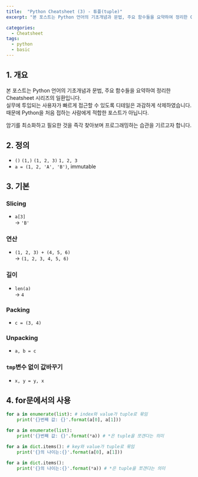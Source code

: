 ```yaml
---
title:  "Python Cheatsheet (3) - 튜플(tuple)"
excerpt: "본 포스트는 Python 언어의 기초개념과 문법, 주요 함수들을 요약하여 정리한 Cheatsheet 시리즈의 일환입니다."

categories:
  - Cheatsheet
tags:
  - python
  - basic
---
```


## 1. 개요
본 포스트는 Python 언어의 기초개념과 문법, 주요 함수들을 요약하여 정리한 Cheatsheet 시리즈의 일환입니다.  
실무에 투입되는 사용자가 빠르게 접근할 수 있도록 디테일은 과감하게 삭제하였습니다.  
때문에 Python을 처음 접하는 사람에게 적합한 포스트가 아닙니다.

암기를 최소화하고 필요한 것을 즉각 찾아보며 프로그래밍하는 습관을 기르고자 합니다.

## 2. 정의

- `()` `(1,)` `(1, 2, 3)` `1, 2, 3`
- `a = (1, 2, 'A', 'B')`, immutable

## 3. 기본

### Slicing
- `a[3]`  
  → `'B'`

### 연산
- `(1, 2, 3) + (4, 5, 6)`  
  → `(1, 2, 3, 4, 5, 6)`

### 길이
- `len(a)`  
  → `4`

### Packing
- `c = (3, 4)`

### Unpacking
- `a, b = c`

### `tmp`변수 없이 값바꾸기
- `x, y = y, x`

## 4. for문에서의 사용
```python
for a in enumerate(list): # index와 value가 tuple로 묶임
    print('{}번째 값: {}'.format(a[0], a[1]))

for a in enumerate(list):
    print('{}번째 값: {}'.format(*a)) # *은 tuple을 쪼갠다는 의미
```

```python
for a in dict.items(): # key와 value가 tuple로 묶임
    print('{}의 나이는:{}'.format(a[0], a[1]))

for a in dict.items():
    print('{}의 나이는:{}'.format(*a)) # *은 tuple을 쪼갠다는 의미
```